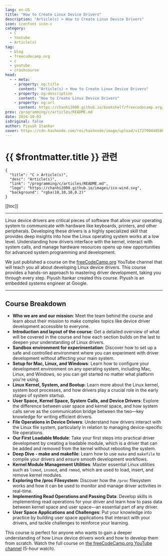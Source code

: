 ```yaml
---
lang: en-US
title: "How to Create Linux Device Drivers"
description: "Article(s) > How to Create Linux Device Drivers"
icon: iconfont icon-c 
category:
  - C
  - Youtube
  - Article(s)
tag:
  - blog
  - freecodecamp.org
  - c
  - youtube
  - crashcourse
head:
  - - meta:
    - property: og:title
      content: "Article(s) > How to Create Linux Device Drivers"
    - property: og:description
      content: "How to Create Linux Device Drivers"
    - property: og:url
      content: https://chanhi2000.github.io/bookshelf/freecodecamp.org/how-to-create-linux-device-drivers.html
prev: /programming/c/articles/README.md
date: 2024-10-03
isOriginal: false
author: Piyush Itankar
cover: https://cdn.hashnode.com/res/hashnode/image/upload/v1727904405801/4d2d8e84-b476-472b-ae06-772e90f30497.png
---
```


# {{ $frontmatter.title }} 관련

```component VPCard
{
  "title": "C > Article(s)",
  "desc": "Article(s)",
  "link": "/programming/c/articles/README.md",
  "logo": "https://chanhi2000.github.io/images/ico-wind.svg",
  "background": "rgba(10,10,10,0.2)"
}
```

[[toc]]

---

<SiteInfo
  name="How to Create Linux Device Drivers"
  desc="Linux device drivers are critical pieces of software that allow your operating system to communicate with hardware like keyboards, printers, and other peripherals. Developing these drivers is a highly specialized skill that provides deep insights int..."
  url="https://freecodecamp.org/news/how-to-create-linux-device-drivers"
  logo="https://cdn.freecodecamp.org/universal/favicons/favicon.ico"
  preview="https://cdn.hashnode.com/res/hashnode/image/upload/v1727904405801/4d2d8e84-b476-472b-ae06-772e90f30497.png"/>

Linux device drivers are critical pieces of software that allow your operating system to communicate with hardware like keyboards, printers, and other peripherals. Developing these drivers is a highly specialized skill that provides deep insights into how the Linux operating system works at a low level. Understanding how drivers interface with the kernel, interact with system calls, and manage hardware resources opens up new opportunities for advanced system programming and development.

We just published a course on the [<VPIcon icon="fa-brands fa-free-code-camp"/>freeCodeCamp.org](http://freeCodeCamp.org) YouTube channel that will teach you all about developing Linux device drivers. This course provides a hands-on approach to mastering driver development, taking you through every step. Piyush Itankar created this course. Piyush is an embedded systems engineer at Google.

---

## Course Breakdown

- **Who we are and our mission**: Meet the team behind the course and learn about their mission to make complex topics like device driver development accessible to everyone.
- **Introduction and layout of the course**: Get a detailed overview of what will be covered in the course and how each section builds on the last to deepen your understanding of Linux drivers.
- **Sandbox environment for experimentation**: Discover how to set up a safe and controlled environment where you can experiment with driver development without affecting your main system.
- **Setup for Mac, Linux, and Windows**: Learn how to configure your development environment on any operating system, including Mac, Linux, and Windows, so you can get started no matter what platform you're using.
- **Linux Kernel, System, and Bootup**: Learn more about the Linux kernel, system boot processes, and how drivers play a crucial role in the early stages of system startup.
- **User Space, Kernel Space, System Calls, and Device Drivers**: Explore the difference between user space and kernel space, and how system calls serve as the communication bridge between the two—key knowledge for writing efficient drivers.
- **File Operations in Device Drivers**: Understand how drivers interact with the Linux file system, particularly in relation to managing device-specific file operations.
- **Our First Loadable Module**: Take your first steps into practical driver development by creating a loadable module, which is a driver that can be added and removed from the kernel without rebooting the system.
- **Deep Dive - make and makefile**: Learn how to use `make` and `makefile` to compile your drivers and ensure smooth development workflows.
- **Kernel Module Management Utilities**: Master essential Linux utilities such as `lsmod`, `insmod`, and `rmmod`, which are used to load, insert, and remove kernel modules.
- **Exploring the /proc Filesystem**: Discover how the `/proc` filesystem works and how it can be used to monitor and manage driver activities in real-time.
- **Implementing Read Operations and Passing Data**: Develop skills in implementing read operations for your driver and learn how to pass data between kernel space and user space—an essential part of any driver.
- **User Space Applications and Challenges**: Put your knowledge into practice by building user space applications that interact with your drivers, and tackle challenges to reinforce your learning.

This course is perfect for anyone who wants to gain a deeper understanding of how Linux device drivers work and how to develop them from scratch. Watch the full course on [<VPIcon icon="fa-brands fa-youtube"/>the freeCodeCamp.org YouTube channel](https://youtu.be/iSiyDHobXHA) (5-hour watch).

<VidStack src="youtube/iSiyDHobXHA" />